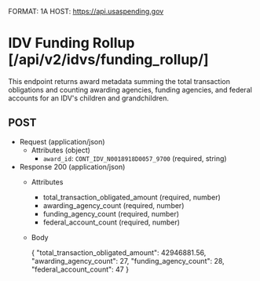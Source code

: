 FORMAT: 1A
HOST: https://api.usaspending.gov

# IDV Funding Rollup [/api/v2/idvs/funding_rollup/]

This endpoint returns award metadata summing the total transaction obligations and counting awarding agencies, funding agencies, and federal accounts for an IDV's children and grandchildren.

## POST

+ Request (application/json)
    + Attributes (object)
        + `award_id`: `CONT_IDV_N0018918D0057_9700` (required, string)
+ Response 200 (application/json)
    + Attributes
        + total_transaction_obligated_amount (required, number)
        + awarding_agency_count (required, number)
        + funding_agency_count (required, number)
        + federal_account_count (required, number)
    + Body

        {
            "total_transaction_obligated_amount": 42946881.56,
            "awarding_agency_count": 27,
            "funding_agency_count": 28,
            "federal_account_count": 47
        }